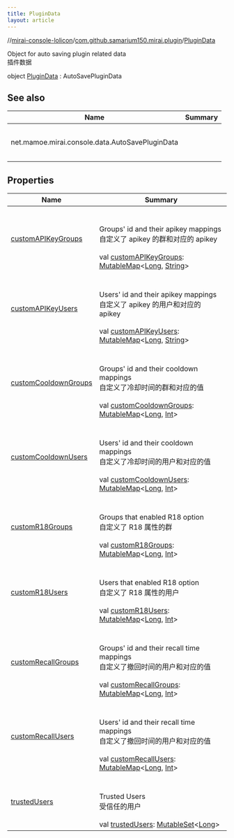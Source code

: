 ```yaml
---
title: PluginData
layout: article
---
```

//[mirai-console-lolicon](../../index.md)/[com.github.samarium150.mirai.plugin](../index.md)/[PluginData](index.md)






Object for auto saving plugin related data <br> 插件数据

object [PluginData](index.md) : AutoSavePluginData   


## See also  



| Name                                            | Summary          |
| ----------------------------------------------- | ---------------- |
| net.mamoe.mirai.console.data.AutoSavePluginData | <br><br><br><br> |


## Properties  

| Name                                                                                                                                | Summary                                                                                                                                                                                                                                                                                                                                                                                                                                                                                         |
| ----------------------------------------------------------------------------------------------------------------------------------- | ----------------------------------------------------------------------------------------------------------------------------------------------------------------------------------------------------------------------------------------------------------------------------------------------------------------------------------------------------------------------------------------------------------------------------------------------------------------------------------------------- |
| [customAPIKeyGroups](index.md#com.github.samarium150.mirai.plugin/PluginData/customAPIKeyGroups/#/PointingToDeclaration/)           | <br><br>Groups' id and their apikey mappings <br> 自定义了 apikey 的群和对应的 apikey<br><br>val [customAPIKeyGroups](index.md#com.github.samarium150.mirai.plugin/PluginData/customAPIKeyGroups/#/PointingToDeclaration/): [MutableMap](https://kotlinlang.org/api/latest//stdlib/kotlin.collections/-mutable-map/index.html)<[Long](https://kotlinlang.org/api/latest//stdlib/kotlin/-long/index.html), [String](https://kotlinlang.org/api/latest//stdlib/kotlin/-string/index.html)>   <br> |
| [customAPIKeyUsers](index.md#com.github.samarium150.mirai.plugin/PluginData/customAPIKeyUsers/#/PointingToDeclaration/)             | <br><br>Users' id and their apikey mappings <br> 自定义了 apikey 的用户和对应的 apikey<br><br>val [customAPIKeyUsers](index.md#com.github.samarium150.mirai.plugin/PluginData/customAPIKeyUsers/#/PointingToDeclaration/): [MutableMap](https://kotlinlang.org/api/latest//stdlib/kotlin.collections/-mutable-map/index.html)<[Long](https://kotlinlang.org/api/latest//stdlib/kotlin/-long/index.html), [String](https://kotlinlang.org/api/latest//stdlib/kotlin/-string/index.html)>   <br>  |
| [customCooldownGroups](index.md#com.github.samarium150.mirai.plugin/PluginData/customCooldownGroups/#/PointingToDeclaration/)       | <br><br>Groups' id and their cooldown mappings <br> 自定义了冷却时间的群和对应的值<br><br>val [customCooldownGroups](index.md#com.github.samarium150.mirai.plugin/PluginData/customCooldownGroups/#/PointingToDeclaration/): [MutableMap](https://kotlinlang.org/api/latest//stdlib/kotlin.collections/-mutable-map/index.html)<[Long](https://kotlinlang.org/api/latest//stdlib/kotlin/-long/index.html), [Int](https://kotlinlang.org/api/latest//stdlib/kotlin/-int/index.html)>   <br>      |
| [customCooldownUsers](index.md#com.github.samarium150.mirai.plugin/PluginData/customCooldownUsers/#/PointingToDeclaration/)         | <br><br>Users' id and their cooldown mappings <br> 自定义了冷却时间的用户和对应的值<br><br>val [customCooldownUsers](index.md#com.github.samarium150.mirai.plugin/PluginData/customCooldownUsers/#/PointingToDeclaration/): [MutableMap](https://kotlinlang.org/api/latest//stdlib/kotlin.collections/-mutable-map/index.html)<[Long](https://kotlinlang.org/api/latest//stdlib/kotlin/-long/index.html), [Int](https://kotlinlang.org/api/latest//stdlib/kotlin/-int/index.html)>   <br>       |
| [customR18Groups](index.md#com.github.samarium150.mirai.plugin/PluginData/customR18Groups/#/PointingToDeclaration/)                 | <br><br>Groups that enabled R18 option <br> 自定义了 R18 属性的群<br><br>val [customR18Groups](index.md#com.github.samarium150.mirai.plugin/PluginData/customR18Groups/#/PointingToDeclaration/): [MutableMap](https://kotlinlang.org/api/latest//stdlib/kotlin.collections/-mutable-map/index.html)<[Long](https://kotlinlang.org/api/latest//stdlib/kotlin/-long/index.html), [Int](https://kotlinlang.org/api/latest//stdlib/kotlin/-int/index.html)>   <br>                                 |
| [customR18Users](index.md#com.github.samarium150.mirai.plugin/PluginData/customR18Users/#/PointingToDeclaration/)                   | <br><br>Users that enabled R18 option <br> 自定义了 R18 属性的用户<br><br>val [customR18Users](index.md#com.github.samarium150.mirai.plugin/PluginData/customR18Users/#/PointingToDeclaration/): [MutableMap](https://kotlinlang.org/api/latest//stdlib/kotlin.collections/-mutable-map/index.html)<[Long](https://kotlinlang.org/api/latest//stdlib/kotlin/-long/index.html), [Int](https://kotlinlang.org/api/latest//stdlib/kotlin/-int/index.html)>   <br>                                  |
| [customRecallGroups](index.md#com.github.samarium150.mirai.plugin/PluginData/customRecallGroups/#/PointingToDeclaration/)           | <br><br>Groups' id and their recall time mappings <br> 自定义了撤回时间的用户和对应的值<br><br>val [customRecallGroups](index.md#com.github.samarium150.mirai.plugin/PluginData/customRecallGroups/#/PointingToDeclaration/): [MutableMap](https://kotlinlang.org/api/latest//stdlib/kotlin.collections/-mutable-map/index.html)<[Long](https://kotlinlang.org/api/latest//stdlib/kotlin/-long/index.html), [Int](https://kotlinlang.org/api/latest//stdlib/kotlin/-int/index.html)>   <br>     |
| [customRecallUsers](index.md#com.github.samarium150.mirai.plugin/PluginData/customRecallUsers/#/PointingToDeclaration/)             | <br><br>Users' id and their recall time mappings <br> 自定义了撤回时间的用户和对应的值<br><br>val [customRecallUsers](index.md#com.github.samarium150.mirai.plugin/PluginData/customRecallUsers/#/PointingToDeclaration/): [MutableMap](https://kotlinlang.org/api/latest//stdlib/kotlin.collections/-mutable-map/index.html)<[Long](https://kotlinlang.org/api/latest//stdlib/kotlin/-long/index.html), [Int](https://kotlinlang.org/api/latest//stdlib/kotlin/-int/index.html)>   <br>        |
| [trustedUsers](index.md#com.github.samarium150.mirai.plugin/PluginData/trustedUsers/#/PointingToDeclaration/)                       | <br><br>Trusted Users <br> 受信任的用户<br><br>val [trustedUsers](index.md#com.github.samarium150.mirai.plugin/PluginData/trustedUsers/#/PointingToDeclaration/): [MutableSet](https://kotlinlang.org/api/latest//stdlib/kotlin.collections/-mutable-set/index.html)<[Long](https://kotlinlang.org/api/latest//stdlib/kotlin/-long/index.html)>   <br>                                                                                                                                          |
